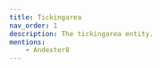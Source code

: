 ```yaml
---
title: Tickingarea
nav_order: 1
description: The tickingarea entity.
mentions:
    - Andexter8
---
```


<template-Stub />
